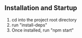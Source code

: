 ## Installation and Startup

1. cd into the project root directory
2. run "install-deps"
3. Once installed, run "npm start"
